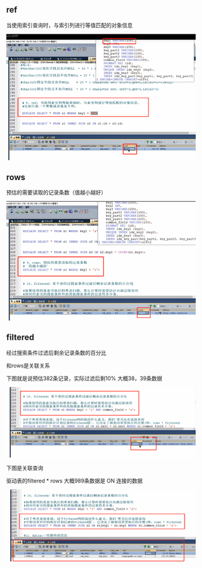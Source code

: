 ref
---

当使用索引查询时，与索引列进行等值匹配的对象信息

![img_223.png](img_223.png)


rows
---

预估的需要读取的记录条数（值越小越好）

![img_224.png](img_224.png)

filtered
---

经过搜索条件过滤后剩余记录条数的百分比

和rows是关联关系

下图就是说预估382条记录，实际过滤后剩10% 大概38，39条数据

![img_225.png](img_225.png)

下图是关联查询

驱动表的filtered * rows 大概989条数据是 ON 连接的数据


![img_226.png](img_226.png)